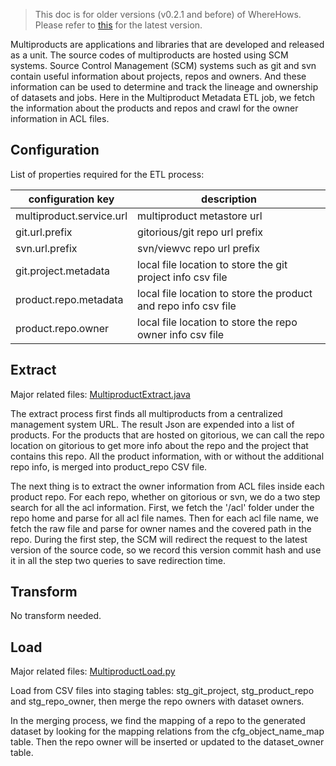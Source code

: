 > This doc is for older versions (v0.2.1 and before) of WhereHows. Please refer to [this](../wherehows-etl/README.md) for the latest version.

Multiproducts are applications and libraries that are developed and released as a unit. The source codes of multiproducts are hosted using SCM systems. Source Control Management (SCM) systems such as git and svn contain useful information about projects, repos and owners. And these information can be used to determine and track the lineage and ownership of datasets and jobs. Here in the Multiproduct Metadata ETL job, we fetch the information about the products and repos and crawl for the owner information in ACL files. 

## Configuration
List of properties required for the ETL process:

| configuration key | description|
|---|---|
| multiproduct.service.url | multiproduct metastore url|
| git.url.prefix | gitorious/git repo url prefix |
| svn.url.prefix | svn/viewvc repo url prefix |
| git.project.metadata | local file location to store the git project info csv file |
| product.repo.metadata | local file location to store the product and repo info csv file |
| product.repo.owner | local file location to store the repo owner info csv file |

## Extract
Major related files: [MultiproductExtract.java](../wherehows-etl/src/main/java/metadata/etl/git/MultiproductExtract.java)

The extract process first finds all multiproducts from a centralized management system URL. The result Json are expended into a list of products. For the products that are hosted on gitorious, we can call the repo location on gitorious to get more info about the repo and the project that contains this repo. All the product information, with or without the additional repo info, is merged into product_repo CSV file. 

The next thing is to extract the owner information from ACL files inside each product repo. For each repo, whether on gitorious or svn, we do a two step search for all the acl information. First, we fetch the '/acl' folder under the repo home and parse for all acl file names. Then for each acl file name, we fetch the raw file and parse for owner names and the covered path in the repo. During the first step, the SCM will redirect the request to the latest version of the source code, so we record this version commit hash and use it in all the step two queries to save redirection time.

## Transform
No transform needed.

## Load
Major related files: [MultiproductLoad.py](../wherehows-etl/src/main/resources/jython/MultiproductLoad.py)

Load from CSV files into staging tables: stg_git_project, stg_product_repo and stg_repo_owner, then merge the repo owners with dataset owners.

In the merging process, we find the mapping of a repo to the generated dataset by looking for the mapping relations from the cfg_object_name_map table. Then the repo owner will be inserted or updated to the dataset_owner table.
